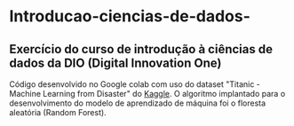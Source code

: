 # Introducao-ciencias-de-dados-
## Exercício do curso de introdução à ciências de dados da DIO (Digital Innovation One)

Código desenvolvido no Google colab com uso do dataset "Titanic - Machine Learning from Disaster" do [Kaggle](https://www.kaggle.com/c/titanic).
O algoritmo implantado para o desenvolvimento do modelo de aprendizado de máquina foi o floresta aleatória (Random Forest).


